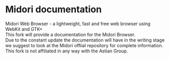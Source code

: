 # Midori documentation
Midori Web Browser - a lightweight, fast and free web browser using WebKit and GTK+  
This fork will provide a documentation for the Midori Browser.  
Due to the constant update the documentation will have in the writing stage we suggest to look at the Midori offiial repository for complete information.  
This fork is not affiliated in any way with the Astian Group.
